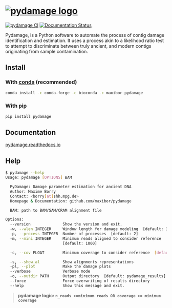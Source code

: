 # [![pydamage logo](https://github.com/maxibor/pydamage/raw/master/docs/img/logo.png)](https://github.com/maxibor/pydamage)

[![pydamage CI](https://github.com/maxibor/pydamage/workflows/pydamage_ci/badge.svg)](https://github.com/maxibor/pydamage/actions) [![Documentation Status](https://readthedocs.org/projects/pydamage/badge/?version=latest)](https://pydamage.readthedocs.io/en/latest/?badge=latest)

Pydamage, is a Python software to automate the process of contig damage identification and estimation.
It uses a process akin to a likelihood ratio test to attempt to discriminate between truly ancient, and modern contigs originating from sample contamination.

## Install

### With [conda](https://docs.conda.io/en/latest/) (recommended)

```bash
conda install -c conda-forge -c bioconda -c maxibor pydamage
```

### With pip

```bash
pip install pydamage
```


## Documentation

[pydamage.readthedocs.io](https://pydamage.readthedocs.io)

## Help

```bash
$ pydamage --help
Usage: pydamage [OPTIONS] BAM

  PyDamage: Damage parameter estimation for ancient DNA
  Author: Maxime Borry
  Contact: <borry[at]shh.mpg.de>
  Homepage & Documentation: github.com/maxibor/pydamage

  BAM: path to BAM/SAM/CRAM alignment file

Options:
  --version              Show the version and exit.
  -w, --wlen INTEGER     Window length for damage modeling  [default: 35]
  -p, --process INTEGER  Number of processes  [default: 2]
  -m, --mini INTEGER     Minimum reads aligned to consider reference
                         [default: 1000]

  -c, --cov FLOAT        Minimum coverage to consider reference  [default:8]

  -s, --show_al          Show alignments representations
  -pl, --plot            Make the damage plots
  --verbose              Verbose mode
  -o, --outdir PATH      Output directory  [default: pydamage_results]
  --force                Force overwriting of results directory
  --help                 Show this message and exit.
```

> **pydamage logic: `n_reads >=minimum reads OR coverage >= minimum coverage`**
